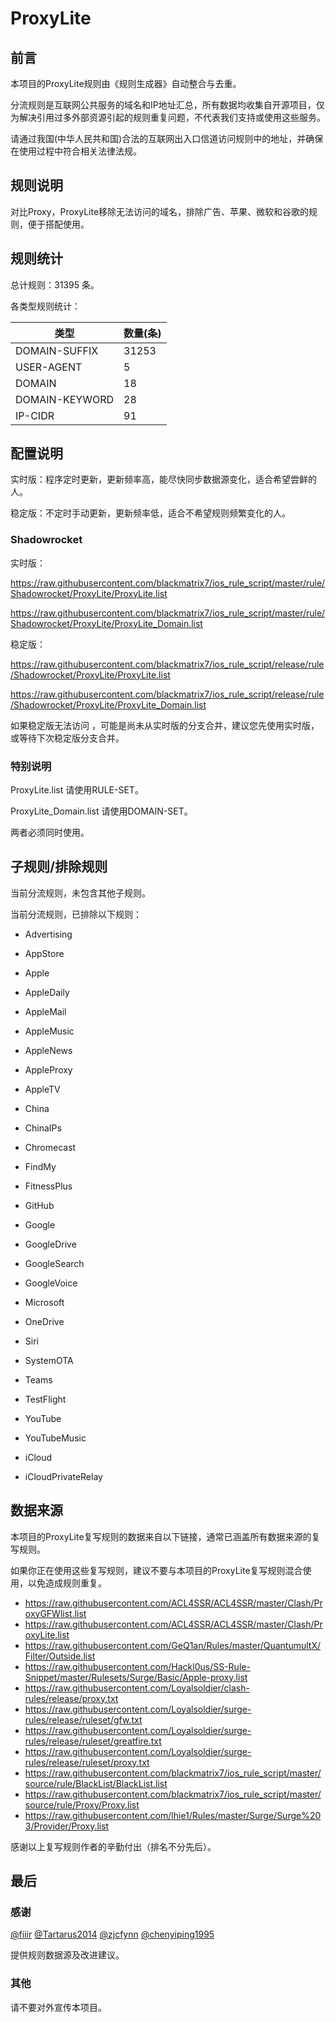 # ProxyLite

## 前言

本项目的ProxyLite规则由《规则生成器》自动整合与去重。

分流规则是互联网公共服务的域名和IP地址汇总，所有数据均收集自开源项目，仅为解决引用过多外部资源引起的规则重复问题，不代表我们支持或使用这些服务。

请通过我国(中华人民共和国)合法的互联网出入口信道访问规则中的地址，并确保在使用过程中符合相关法律法规。

## 规则说明
对比Proxy，ProxyLite移除无法访问的域名，排除广告、苹果、微软和谷歌的规则，便于搭配使用。

## 规则统计

总计规则：31395 条。

各类型规则统计：

| 类型 | 数量(条) |
| ---- | ---- |
| DOMAIN-SUFFIX | 31253 |
| USER-AGENT | 5 |
| DOMAIN | 18 |
| DOMAIN-KEYWORD | 28 |
| IP-CIDR | 91 |
## 配置说明

实时版：程序定时更新，更新频率高，能尽快同步数据源变化，适合希望尝鲜的人。

稳定版：不定时手动更新，更新频率低，适合不希望规则频繁变化的人。

### Shadowrocket 
实时版：

https://raw.githubusercontent.com/blackmatrix7/ios_rule_script/master/rule/Shadowrocket/ProxyLite/ProxyLite.list

https://raw.githubusercontent.com/blackmatrix7/ios_rule_script/master/rule/Shadowrocket/ProxyLite/ProxyLite_Domain.list

稳定版：

https://raw.githubusercontent.com/blackmatrix7/ios_rule_script/release/rule/Shadowrocket/ProxyLite/ProxyLite.list

https://raw.githubusercontent.com/blackmatrix7/ios_rule_script/release/rule/Shadowrocket/ProxyLite/ProxyLite_Domain.list



如果稳定版无法访问 ，可能是尚未从实时版的分支合并，建议您先使用实时版，或等待下次稳定版分支合并。

### 特别说明

ProxyLite.list 请使用RULE-SET。

ProxyLite_Domain.list 请使用DOMAIN-SET。

两者必须同时使用。

## 子规则/排除规则


当前分流规则，未包含其他子规则。

当前分流规则，已排除以下规则：

- Advertising

- AppStore

- Apple

- AppleDaily

- AppleMail

- AppleMusic

- AppleNews

- AppleProxy

- AppleTV

- China

- ChinaIPs

- Chromecast

- FindMy

- FitnessPlus

- GitHub

- Google

- GoogleDrive

- GoogleSearch

- GoogleVoice

- Microsoft

- OneDrive

- Siri

- SystemOTA

- Teams

- TestFlight

- YouTube

- YouTubeMusic

- iCloud

- iCloudPrivateRelay

## 数据来源

本项目的ProxyLite复写规则的数据来自以下链接，通常已涵盖所有数据来源的复写规则。

如果你正在使用这些复写规则，建议不要与本项目的ProxyLite复写规则混合使用，以免造成规则重复。

- https://raw.githubusercontent.com/ACL4SSR/ACL4SSR/master/Clash/ProxyGFWlist.list
- https://raw.githubusercontent.com/ACL4SSR/ACL4SSR/master/Clash/ProxyLite.list
- https://raw.githubusercontent.com/GeQ1an/Rules/master/QuantumultX/Filter/Outside.list
- https://raw.githubusercontent.com/Hackl0us/SS-Rule-Snippet/master/Rulesets/Surge/Basic/Apple-proxy.list
- https://raw.githubusercontent.com/Loyalsoldier/clash-rules/release/proxy.txt
- https://raw.githubusercontent.com/Loyalsoldier/surge-rules/release/ruleset/gfw.txt
- https://raw.githubusercontent.com/Loyalsoldier/surge-rules/release/ruleset/greatfire.txt
- https://raw.githubusercontent.com/Loyalsoldier/surge-rules/release/ruleset/proxy.txt
- https://raw.githubusercontent.com/blackmatrix7/ios_rule_script/master/source/rule/BlackList/BlackList.list
- https://raw.githubusercontent.com/blackmatrix7/ios_rule_script/master/source/rule/Proxy/Proxy.list
- https://raw.githubusercontent.com/lhie1/Rules/master/Surge/Surge%203/Provider/Proxy.list


感谢以上复写规则作者的辛勤付出（排名不分先后）。

## 最后

### 感谢

[@fiiir](https://github.com/fiiir) [@Tartarus2014](https://github.com/Tartarus2014) [@zjcfynn](https://github.com/zjcfynn) [@chenyiping1995](https://github.com/chenyiping1995) 

提供规则数据源及改进建议。

### 其他

请不要对外宣传本项目。